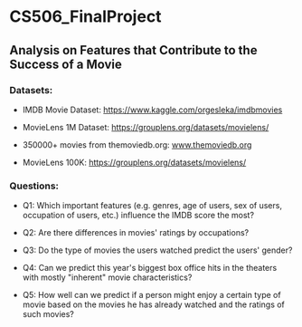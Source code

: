 # CS506_FinalProject

## Analysis on Features that Contribute to the Success of a Movie

### Datasets:

- IMDB Movie Dataset: https://www.kaggle.com/orgesleka/imdbmovies

- MovieLens 1M Dataset: https://grouplens.org/datasets/movielens/

- 350000+ movies from themoviedb.org: www.themoviedb.org

- MovieLens 100K: https://grouplens.org/datasets/movielens/

### Questions:

- Q1: Which important features (e.g. genres, age of users, sex of users, occupation of users, etc.) influence the IMDB score the most?

- Q2: Are there differences in movies' ratings by occupations? 

- Q3: Do the type of movies the users watched predict the users' gender?

- Q4: Can we predict this year's biggest box office hits in the theaters with mostly "inherent" movie characteristics?

- Q5: How well can we predict if a person might enjoy a certain type of movie based on the movies he has already watched and the ratings of such movies?
